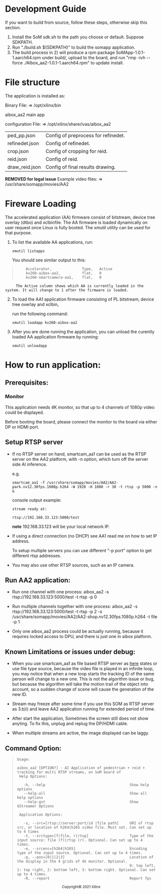 
# Development Guide

   If you want to build from source, follow these steps, otherwise skip this section.

   1) Install the SoM sdk.sh to the path you choose or default. Suppose SDKPATH.
   2) Run "./build.sh ${SDKPATH}" to build the somapp application.
   3) The build process in 2) will produce a rpm package SoMApp-1.0.1-1.aarch64.rpm under build/, upload to the board,
      and run "rmp -ivh --force ./AIbox_aa2-1.0.1-1.aarch64.rpm" to update install.


# File structure

The application is installed as:

Binary File: => /opt/xilinx/bin

aibox_aa2                   main app

configuration File: => /opt/xilinx/share/ivas/aibox_aa2

|||
|-|-|
|ped_pp.json   |Config of preprocess for refinedet.
| refinedet.json   |           Config of refinedet.
| crop.json        |           Config of cropping for reid.
| reid.json        |           Config of reid.
| draw_reid.json   |           Config of final results drawing.

**REMOVED for legal issue** Example video files: => /usr/share/somapp/movies/AA2

# Fireware Loading

The accelerated application (AA) firmware consist of bitstream, device tree overlay (dtbo) and xclbinfile. The AA firmware is loaded dynamically on user request once Linux is fully booted. The xmutil utility can be used for that purpose.
   1. To list the available AA applications, run:

         `xmutil listapps`

         You should see similar output to this:

>         Accelerator,              Type,   Active
>         kv260-aibox-aa2,          flat,   0
>         kv260-smartcamera-aa1,    flat,   0

         The Active column shows which AA is currently loaded in the system. It will change to 1 after the firmware is loaded.

   2. To load the AA1 application firmware consisting of PL bitstream, device tree overlay and xclbin,

         run the following command:

         `xmutil loadapp kv260-aibox-aa2`

   3. After you are done running the application, you can unload the curently loaded AA application firmware by running:

         `xmutil unloadapp`

# How to run application:

## Prerequisites:

### Monitor

This application needs 4K monitor, so that up to 4 channels of 1080p video could be displayed.

Before booting the board, please connect the monitor to the board via either DP or HDMI port.

## Setup RTSP server

   * If no RTSP server on hand, smartcam_aa1 can be used as the RTSP server on the AA2 platform, with -n option, which turn off the server side AI inference.

      e.g. 

      `smartcam_aa1 -f /usr/share/somapp/movies/AA2/AA2-park.nv12.30fps.1080p.h264 -W 1920 -H 1080 -r 30 -t rtsp -p 5000 -n &`

      console output example:

      `stream ready at:`

      `rtsp://192.168.33.123:5000/test`

      **note** 192.168.33.123 will be your local network IP.

   * If using a direct connection (no DHCP) see AA1 read me on how to set IP address.

     To setup multiple servers you can use different "-p port" option to get different rtsp addresses.

   * You may also use other RTSP sources, such as an IP camera. 

## Run AA2 application:

   * Run one channel with one process:
      aibox_aa2 -s rtsp://192.168.33.123:5000/test -t rtsp -p 0 

   * Run multiple channels together with one process:
     aibox_aa2 -s rtsp://192.168.33.123:5000/test -t rtsp -p 2 
               -s /usr/share/somapp/movies/AA2/AA2-shop.nv12.30fps.1080p.h264 -t file -p 1

   * Only one aibox_aa2 process could be actually running, because it requires locked access to DPU, and there is just one in aibox platform.

## Known Limitations or issues under debug:

   * When you use smartcam_aa1 as file based RTSP server as [here](#Setup-RTSP-server) states or use file type source, because the video file is played in an infinite loop, you may notice that when a new loop starts the tracking ID of the same person will change to a new one. This is not the algorithm issue or bug, but because the algorithm will take the motion trail of the object into account, so a sudden change of scene will cause the generation of the new ID.

   * Stream may freeze after some time if you use this SOM as RTSP server as 3.b)i) and leave AA2 application running for extended period of time.

   * After start the application, Sometimes the screen still does not show anyting. To fix this, unplug and replug the DP/HDMI cable.

   * When multiple streams are active, the image displayed can be laggy. 

## Command Option:

>     Usage:
>
>     aibox_aa2 [OPTION?] - AI Application of pedestrian + reid + tracking for multi RTSP streams, on SoM board of 
>      Help Options:
>
>        -h, --help                                       Show help options
>        --help-all                                       Show all help options
>        --help-gst                                       Show GStreamer Options
>
>      Application Options:
>
>        -s, --src=[rtsp://server:port/id |file path]     URI of rtsp src, or location of h264|h265 video file. Must set. Can set up to 4 times
>        -t, --srctype=[f|file, r|rtsp]                   Type of the input source: file (f)|rtsp (r). Optional. Can set up to 4 times.
>        -e, --srcenc=[h264|h265]                         Encoding type of the input source. Optional. Can set up to 4 times.
>        -p, --pos=[0|1|2|3]                              Location of the display in the 4 grids of 4k monitor. Optional. 
>                                                         0: top left, 1: top right, 2: bottom left, 3: bottom right. Optional. Can set up to 4 times.
>        -R, --report                                     Report fps


<p align="center"><sup>Copyright&copy; 2021 Xilinx</sup></p>
